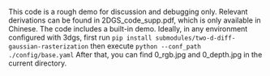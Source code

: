 This code is a rough demo for discussion and debugging only. Relevant derivations can be found in 2DGS_code_supp.pdf, which is only available in Chinese. The code includes a built-in demo. 
Ideally, in any environment configured with 3dgs, first run 
```pip install submodules/two-d-diff-gaussian-rasterization```
then execute 
```python --conf_path ./config/base.yaml```
After that, you can find 0_rgb.jpg and 0_depth.jpg in the current directory.
